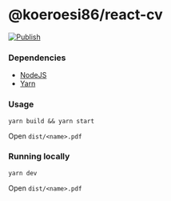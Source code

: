 # @koeroesi86/react-cv
[![Publish](https://github.com/Koeroesi86/react-cv/actions/workflows/publish.yml/badge.svg)](https://github.com/Koeroesi86/react-cv/actions/workflows/publish.yml)

### Dependencies
* [NodeJS](https://nodejs.org/en/)
* [Yarn](https://yarnpkg.com/en/)

### Usage

```shell
yarn build && yarn start
```

Open `dist/<name>.pdf`

### Running locally

```shell
yarn dev
```

Open `dist/<name>.pdf`
